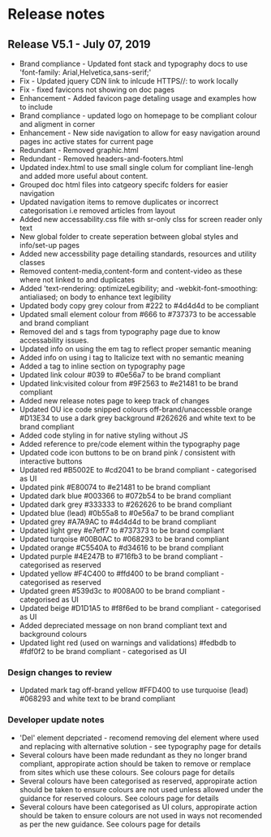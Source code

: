 # Release notes

## Release V5.1 - July 07, 2019

- Brand compliance - Updated font stack and typography docs to use 'font-family: Arial,Helvetica,sans-serif;'
- Fix - Updated jquery CDN link to inlcude HTTPS//: to work locally
- Fix - fixed favicons not showing on doc pages
- Enhancement - Added favicon page detaling usage and examples how to include
- Brand compliance - updated logo on homepage to be compliant colour and aligment in corner
- Enhancement - New side navigation to allow for easy navigation around pages inc active states for current page
- Redundant - Removed graphic.html
- Redundant -  Removed headers-and-footers.html 
- Updated index.html to use small single colum for compliant line-lengh and added more useful about content.
- Grouped doc html files into catgeory specifc folders for easier navigation
- Updated navigation items to remove duplicates or incorrect categorisation i.e removed articles from layout
- Added new accessability.css file with sr-only clss for screen reader only text
- New global folder to create seperation between global styles and info/set-up pages
- Added new accessbility page detailing standards, resources and utility classes
- Removed content-media,content-form and content-video as these where not linked to and duplicates
- Added 'text-rendering: optimizeLegibility; and -webkit-font-smoothing: antialiased; on body to enhance text legibility
- Updated body copy grey colour from #222 to #4d4d4d to be compliant
- Updated small element colour from #666 to #737373 to be accessable and brand compliant
- Removed del and s tags from typography page due to know accessability issues.
- Updated info on using the em tag to reflect proper semantic meaning
- Added info on using i tag to Italicize text with no semantic meaning
- Added a tag to inline section on typography page
- Updated link colour #039 to #0e56a7 to be brand compliant
- Updated link:visited colour from #9F2563 to #e21481 to be brand compliant
- Added new release notes page to keep track of changes 
- Updated OU ice code snipped colours off-brand/unaccessble orange #D13E34 to use a dark grey background #262626 and white text to be brand compliant
- Added code styling in for native styling without JS
- Added reference to pre/code element within the typography page
- Updated code icon buttons to be on brand pink / consistent with interactive buttons
- Updated red #B5002E to #cd2041 to be brand compliant - categorised as UI
- Updated pink #E80074 to #e21481 to be brand compliant
- Updated dark blue #003366 to #072b54 to be brand compliant
- Updated dark grey #333333 to #262626 to be brand compliant
- Updated blue (lead) #0b55a8 to #0e56a7 to be brand compliant
- Updated grey #A7A9AC to #4d4d4d  to be brand compliant
- Updated light grey #e7eff7 to #737373  to be brand compliant
- Updated turqoise #00B0AC to #068293  to be brand compliant
- Updated orange #C5540A to #d34616  to be brand compliant
- Updated purple #4E247B to #716fb3  to be brand compliant - categorised as reserved
- Updated yellow #F4C400 to #ffd400  to be brand compliant - categorised as reserved
- Updated green #539d3c to #008A00 to be brand compliant - categorised as UI
- Updated beige #D1D1A5 to #f8f6ed to be brand compliant - categorised as UI
- Added depreciated message on non brand compliant text and background colours
- Updated light red (used on warnings and validations) #fedbdb to #fdf0f2 to be brand compliant - categorised as UI 

### Design changes to review

- Updated mark tag off-brand yellow #FFD400 to use turquoise (lead) #068293 and white text to be brand compliant


### Developer update notes

- 'Del' element depcriated - recomend removing del element where used and replacing with alternative solution - see typography page for details
- Several colours have been made redundant as they no longer brand compliant, appropirate action should be taken to remove or remplace from sites which use these colours. See colours page for details
- Several colours have been categorised as reserved, appropirate action should be taken to ensure colours are not used unless allowed under the guidance for reserved colours. See colours page for details
- Several colours have been categorised as UI colurs, appropirate action should be taken to ensure colours are not used in ways not recomended as per the new guidance. See colours page for details

